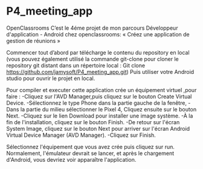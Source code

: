 # P4_meeting_app
 OpenClassrooms
C’est le 4éme projet de mon parcours Développeur d'application - Android chez openclassrooms: 
« Créez une application de gestion de réunions » 

Commencer tout d’abord par télécharge le contenu du repository en local (vous pouvez également utilisé la commande git-clone pour cloner 
le repository git distant dans un répertoire local : Git clone https://github.com/jamysoft/P4_meeting_app.git)
Puis utiliser votre Android studio pour ouvrir le projet en local.

Pour compiler et executer cette application crée un équipement virtuel ,pour faire :
-Cliquez sur l'AVD Manager,puis cliquez sur le bouton Create Virtual Device. 
-Sélectionnez le type  Phone dans la partie gauche de la fenêtre,
-Dans la partie du milieu  sélectionner le Pixel 4, Cliquez ensuite sur le bouton Next.
-Cliquez sur le lien Download pour installer une image système.
-À la fin de l'installation, cliquez sur le bouton Finish.
-De retour sur l'écran System Image, cliquez sur le bouton Next pour arriver sur l'écran Android Virtual Device Manager (AVD Manager). 
-Cliquez sur Finish.

Sélectionnez l'équipement que vous avez crée puis cliquez sur run. 
Normalement, l'émulateur devrait se lancer, et après le chargement d'Android, vous devriez voir apparaître l'application.
